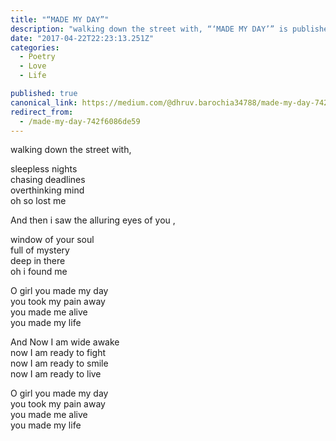 ```yaml
---
title: "“MADE MY DAY”"
description: "walking down the street with, “‘MADE MY DAY’” is published by Dhruv Barochiya"
date: "2017-04-22T22:23:13.251Z"
categories: 
  - Poetry
  - Love
  - Life

published: true
canonical_link: https://medium.com/@dhruv.barochia34788/made-my-day-742f6086de59
redirect_from:
  - /made-my-day-742f6086de59
---
```


walking down the street with,

sleepless nights   
chasing deadlines   
overthinking mind  
oh so lost me

And then i saw the alluring eyes of you ,

window of your soul  
full of mystery  
deep in there   
oh i found me

O girl you made my day  
you took my pain away  
you made me alive   
you made my life

And Now I am wide awake  
now I am ready to fight  
now I am ready to smile  
now I am ready to live

O girl you made my day  
you took my pain away  
you made me alive   
you made my life
